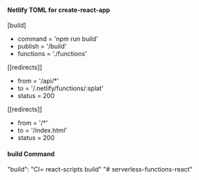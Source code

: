 #### Netlify TOML for create-react-app

[build]

- command = 'npm run build'
- publish = '/build'
- functions = './functions'

[[redirects]]

- from = '/api/\*'
- to = '/.netlify/functions/:splat'
- status = 200

[[redirects]]

- from = '/\*'
- to = '/index.html'
- status = 200

#### build Command

"build": "CI= react-scripts build"
"# serverless-functions-react" 
